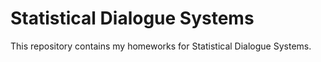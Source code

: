 # Statistical Dialogue Systems

This repository contains my homeworks for Statistical Dialogue Systems.
